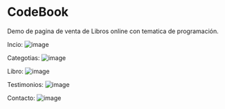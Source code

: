 # CodeBook

Demo de pagina de venta de Libros online con tematica de programación.

Incio:
![image](https://github.com/user-attachments/assets/a04b95dd-a1e4-440c-a3f9-dc9a98de51ec)


Categotias:
![image](https://github.com/user-attachments/assets/8c05717b-298b-40e5-b0b7-cda1716a1d25)


Libro:
![image](https://github.com/user-attachments/assets/7a0f59fd-4128-449a-a820-fbc3ea738432)


Testimonios:
![image](https://github.com/user-attachments/assets/c8d01c66-f842-46f9-8c7c-7a478f084861)


Contacto:
![image](https://github.com/user-attachments/assets/f89dd355-3ecc-48ba-8dcf-fb1b17741daa)







